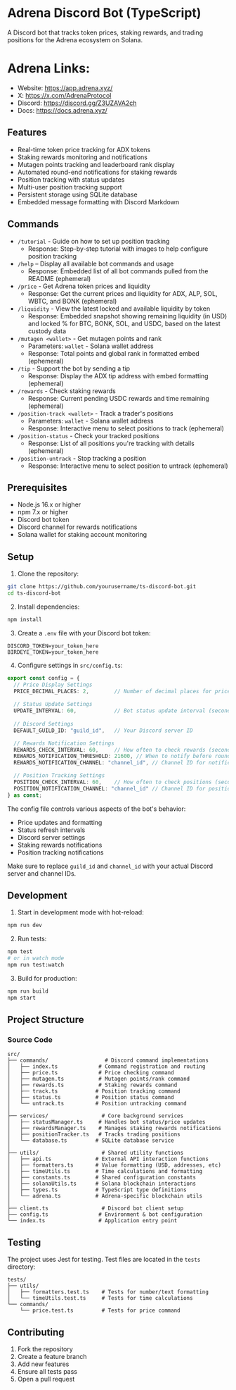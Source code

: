 # Adrena Discord Bot (TypeScript)

A Discord bot that tracks token prices, staking rewards, and trading positions for the Adrena ecosystem on Solana.

# Adrena Links:

- Website: https://app.adrena.xyz/
- X: https://x.com/AdrenaProtocol
- Discord: https://discord.gg/Z3UZAVA2ch
- Docs: https://docs.adrena.xyz/

## Features

- Real-time token price tracking for ADX tokens
- Staking rewards monitoring and notifications
- Mutagen points tracking and leaderboard rank display
- Automated round-end notifications for staking rewards
- Position tracking with status updates
- Multi-user position tracking support
- Persistent storage using SQLite database
- Embedded message formatting with Discord Markdown

## Commands
- `/tutorial` - Guide on how to set up position tracking
  - Response: Step-by-step tutorial with images to help configure position tracking
- `/help` – Display all available bot commands and usage
  - Response: Embedded list of all bot commands pulled from the README (ephemeral)
- `/price` - Get Adrena token prices and liquidity
  - Response: Get the current prices and liquidity for ADX, ALP, SOL, WBTC, and BONK (ephemeral)
- `/liquidity` - View the latest locked and available liquidity by token
  - Response: Embedded snapshot showing remaining liquidity (in USD) and locked % for BTC, BONK, SOL, and USDC, based on the latest custody data
- `/mutagen <wallet>` - Get mutagen points and rank
  - Parameters: `wallet` - Solana wallet address
  - Response: Total points and global rank in formatted embed (ephemeral)
- `/tip` - Support the bot by sending a tip
  - Response: Display the ADX tip address with embed formatting (ephemeral)
- `/rewards` - Check staking rewards
  - Response: Current pending USDC rewards and time remaining (ephemeral)
- `/position-track <wallet>` - Track a trader's positions
  - Parameters: `wallet` - Solana wallet address
  - Response: Interactive menu to select positions to track (ephemeral)
- `/position-status` - Check your tracked positions
  - Response: List of all positions you're tracking with details (ephemeral)
- `/position-untrack` - Stop tracking a position
  - Response: Interactive menu to select position to untrack (ephemeral)

## Prerequisites

- Node.js 16.x or higher
- npm 7.x or higher
- Discord bot token
- Discord channel for rewards notifications
- Solana wallet for staking account monitoring

## Setup

1. Clone the repository:
```bash
git clone https://github.com/yourusername/ts-discord-bot.git
cd ts-discord-bot
```

2. Install dependencies:
```bash
npm install
```

3. Create a `.env` file with your Discord bot token:
```env
DISCORD_TOKEN=your_token_here
BIRDEYE_TOKEN=your_token_here
```

4. Configure settings in `src/config.ts`:
```typescript
export const config = {
  // Price Display Settings
  PRICE_DECIMAL_PLACES: 2,        // Number of decimal places for price display
  
  // Status Update Settings
  UPDATE_INTERVAL: 60,            // Bot status update interval (seconds)
  
  // Discord Settings
  DEFAULT_GUILD_ID: "guild_id",   // Your Discord server ID

  // Rewards Notification Settings
  REWARDS_CHECK_INTERVAL: 60,     // How often to check rewards (seconds)
  REWARDS_NOTIFICATION_THRESHOLD: 21600, // When to notify before round end (6 hours in seconds)
  REWARDS_NOTIFICATION_CHANNEL: "channel_id", // Channel ID for notifications

  // Position Tracking Settings
  POSITION_CHECK_INTERVAL: 60,    // How often to check positions (seconds)
  POSITION_NOTIFICATION_CHANNEL: "channel_id" // Channel ID for position updates
} as const;
```

The config file controls various aspects of the bot's behavior:
- Price updates and formatting
- Status refresh intervals
- Discord server settings
- Staking rewards notifications
- Position tracking notifications

Make sure to replace `guild_id` and `channel_id` with your actual Discord server and channel IDs.

## Development

1. Start in development mode with hot-reload:
```bash
npm run dev
```

2. Run tests:
```bash
npm test
# or in watch mode
npm run test:watch
```

3. Build for production:
```bash
npm run build
npm start
```

## Project Structure

### Source Code
```
src/
├── commands/                  # Discord command implementations
│   ├── index.ts             # Command registration and routing
│   ├── price.ts             # Price checking command
│   ├── mutagen.ts           # Mutagen points/rank command
│   ├── rewards.ts           # Staking rewards command
│   ├── track.ts            # Position tracking command
│   ├── status.ts           # Position status command
│   └── untrack.ts          # Position untracking command
│
├── services/                 # Core background services
│   ├── statusManager.ts     # Handles bot status/price updates
│   ├── rewardsManager.ts    # Manages staking rewards notifications
│   ├── positionTracker.ts   # Tracks trading positions
│   └── database.ts         # SQLite database service
│
├── utils/                    # Shared utility functions
│   ├── api.ts              # External API interaction functions
│   ├── formatters.ts       # Value formatting (USD, addresses, etc)
│   ├── timeUtils.ts        # Time calculations and formatting
│   ├── constants.ts        # Shared configuration constants
│   ├── solanaUtils.ts      # Solana blockchain interactions
│   ├── types.ts            # TypeScript type definitions
│   └── adrena.ts           # Adrena-specific blockchain utils
│
├── client.ts                 # Discord bot client setup
├── config.ts                # Environment & bot configuration
└── index.ts                 # Application entry point
```

## Testing

The project uses Jest for testing. Test files are located in the `tests` directory:

```
tests/
├── utils/
│   ├── formatters.test.ts    # Tests for number/text formatting
│   └── timeUtils.test.ts     # Tests for time calculations
└── commands/
    └── price.test.ts         # Tests for price command
```

## Contributing

1. Fork the repository
2. Create a feature branch
3. Add new features
4. Ensure all tests pass
5. Open a pull request